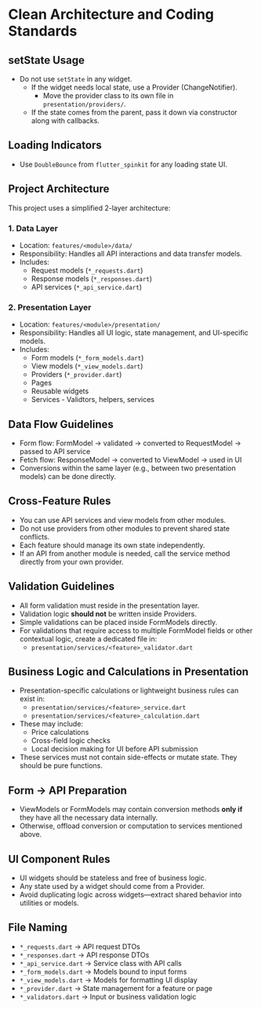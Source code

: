 # Clean Architecture and Coding Standards

## setState Usage

- Do not use `setState` in any widget.
  - If the widget needs local state, use a Provider (ChangeNotifier).
    - Move the provider class to its own file in `presentation/providers/`.
  - If the state comes from the parent, pass it down via constructor along with callbacks.

## Loading Indicators

- Use `DoubleBounce` from `flutter_spinkit` for any loading state UI.

## Project Architecture

This project uses a simplified 2-layer architecture:

### 1. Data Layer

- Location: `features/<module>/data/`
- Responsibility: Handles all API interactions and data transfer models.
- Includes:
  - Request models (`*_requests.dart`)
  - Response models (`*_responses.dart`)
  - API services (`*_api_service.dart`)

### 2. Presentation Layer

- Location: `features/<module>/presentation/`
- Responsibility: Handles all UI logic, state management, and UI-specific models.
- Includes:
  - Form models (`*_form_models.dart`)
  - View models (`*_view_models.dart`)
  - Providers (`*_provider.dart`)
  - Pages
  - Reusable widgets
  - Services - Validtors, helpers, services

## Data Flow Guidelines

- Form flow: FormModel → validated → converted to RequestModel → passed to API service
- Fetch flow: ResponseModel → converted to ViewModel → used in UI
- Conversions within the same layer (e.g., between two presentation models) can be done directly.

## Cross-Feature Rules

- You can use API services and view models from other modules.
- Do not use providers from other modules to prevent shared state conflicts.
- Each feature should manage its own state independently.
- If an API from another module is needed, call the service method directly from your own provider.

## Validation Guidelines

- All form validation must reside in the presentation layer.
- Validation logic **should not** be written inside Providers.
- Simple validations can be placed inside FormModels directly.
- For validations that require access to multiple FormModel fields or other contextual logic, create a dedicated file in:
  - `presentation/services/<feature>_validator.dart`

## Business Logic and Calculations in Presentation

- Presentation-specific calculations or lightweight business rules can exist in:
  - `presentation/services/<feature>_service.dart`  
  - `presentation/services/<feature>_calculation.dart`
- These may include:
  - Price calculations
  - Cross-field logic checks
  - Local decision making for UI before API submission
- These services must not contain side-effects or mutate state. They should be pure functions.

## Form → API Preparation

- ViewModels or FormModels may contain conversion methods **only if** they have all the necessary data internally.
- Otherwise, offload conversion or computation to services mentioned above.


## UI Component Rules

- UI widgets should be stateless and free of business logic.
- Any state used by a widget should come from a Provider.
- Avoid duplicating logic across widgets—extract shared behavior into utilities or models.

## File Naming

- `*_requests.dart` → API request DTOs
- `*_responses.dart` → API response DTOs
- `*_api_service.dart` → Service class with API calls
- `*_form_models.dart` → Models bound to input forms
- `*_view_models.dart` → Models for formatting UI display
- `*_provider.dart` → State management for a feature or page
- `*_validators.dart` → Input or business validation logic


